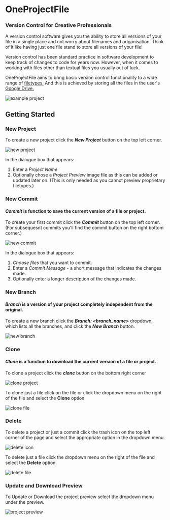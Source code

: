 # OneProjectFile
### Version Control for Creative Professionals

A version control software gives you the ability to store all versions of your file in a single place and not worry about filenames and origanisation. Think of it like having just one file stand to store all versions of your file!

Version control has been standard practice in software development to keep track of changes to code for years now. However, when it comes to working with files other than textual files you usually out of luck.

OneProjectFile aims to bring basic version control functionality to a wide range of [filetypes.](https://support.google.com/drive/answer/37603?hl=en) And this is achieved by storing all the files in the user's [Google Drive.](https://www.google.com/intl/en_in/drive/)


![ example project ](readme_images/project.jpg)

## Getting Started
### New Project

To create a new project click the ___New Project___ button on the top left corner.

![ new project ](readme_images/new_project.jpg)

In the dialogue box that appears:
1. Enter a _Project Name_
2. Optionally chose a _Project Preview_ image file as this can be added or updated later on. (This is only needed as you cannot preview proprietary filetypes.)


### New Commit

#### _Commit_ is function to save the current version of a file or project.

To create your first commit click the ___Commit___ button on the top left corner. (For subsequesnt commits you'll find the commit button on the right bottom corner.)

![ new commit ](readme_images/new_commit.jpg)

In the dialogue box that appears:
1. _Choose files_ that you want to commit.
2. Enter a _Commit Message_ - a short message that indicates the changes made.
3. Optionally enter a longer description of the changes made.


### New Branch

#### _Branch_ is a version of your project completely independent from the original.

To create a new branch click the ___Branch: <branch_name>___ dropdown, which lists all the branches, and click the ___New Branch___ button.

![ new branch ](readme_images/new_branch.jpg)


### Clone

#### _Clone_ is a function to download the current version of a file or project.

To clone a project click the ___clone___ button on the bottom right corner

![ clone project ](readme_images/project.jpg)

To clone just a file click on the file or click the dropdown menu on the right of the file and select the __Clone__ option.

![ clone file ](readme_images/dropdown_file.jpg)


### Delete

To delete a project or just a commit click the trash icon on the top left corner of the page and select the appropriate option in the dropdown menu.

![ delete icon ](readme_images/delete.jpg)

To delete just a file click the dropdown menu on the right of the file and select the __Delete__ option.

![ delete file ](readme_images/dropdown_file.jpg)


### Update and Download Preview

To Update or Download the project preview select the dropdown menu under the preview.

![ project preview ](readme_images/project_preview.jpg)

